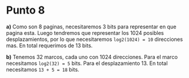 # Punto 8

**a)**
Como son 8 paginas, necesitaremos 3 bits para representar en que pagina esta.
Luego tendremos que representar los 1024 posibles desplazamientos, por lo que necesitaremos
`log2(1024) = 10` direcciones mas. En total requerimos de 13 bits.

**b)**
Tenemos 32 marcos, cada uno con 1024 direcciones.
Para el marco necesitamos `log2(32) = 5` bits.
Para el desplazamiento 13.
En total necesitamos `13 + 5 = 18` bits.
